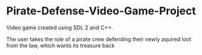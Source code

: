 # Pirate-Defense-Video-Game-Project
Video game created using SDL 2 and C++.

The user takes the role of a pirate crew defending their newly aquired loot from the law, which wants its treasure back
